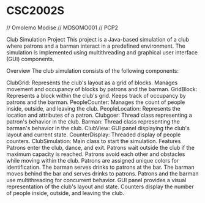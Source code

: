 # CSC2002S
// Omolemo Modise
// MDSOMO001
// PCP2

Club Simulation Project
This project is a Java-based simulation of a club where patrons and a barman interact in a predefined environment. The simulation is implemented using multithreading and graphical user interface (GUI) components.

Overview
The club simulation consists of the following components:

ClubGrid: Represents the club's layout as a grid of blocks. Manages movement and occupancy of blocks by patrons and the barman.
GridBlock: Represents a block within the club's grid. Keeps track of occupancy by patrons and the barman.
PeopleCounter: Manages the count of people inside, outside, and leaving the club.
PeopleLocation: Represents the location and attributes of a patron.
Clubgoer: Thread class representing a patron's behavior in the club.
Barman: Thread class representing the barman's behavior in the club.
ClubView: GUI panel displaying the club's layout and current state.
CounterDisplay: Threaded display of people counters.
ClubSimulation: Main class to start the simulation.
Features
Patrons enter the club, dance, and exit.
Patrons wait outside the club if the maximum capacity is reached.
Patrons avoid each other and obstacles while moving within the club.
Patrons are assigned unique colors for identification.
The barman serves drinks to patrons at the bar.
The barman moves behind the bar and serves drinks to patrons.
Patrons and the barman use multithreading for concurrent behavior.
GUI panel provides a visual representation of the club's layout and state.
Counters display the number of people inside, outside, and leaving the club.
